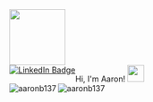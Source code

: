 <div id="header" align="center" style="display: flex; flex-direction: row;">
  <img src="https://media.tenor.com/TCMWkxIkF9IAAAAC/dancing-gopher.gif" width="100"/>
</div>
<div id="badges" align="center" style="display: flex; flex-direction: row;">
  <a href="https://www.linkedin.com/in/aaron-bartee/">
    <img src="https://img.shields.io/badge/LinkedIn-blue?style=for-the-badge&logo=linkedin&logoColor=white" alt="LinkedIn Badge"/>
  </a>
<div>
  Hi, I'm Aaron!
  <img src="https://media.giphy.com/media/hvRJCLFzcasrR4ia7z/giphy.gif" width="30px"/>
</div>

</div>
<div style="display: flex; flex-direction: row;">
  <img align="left" src="https://github-readme-stats.vercel.app/api/top-langs?username=aaronb137&show_icons=true&locale=en&layout=donut&theme=tokyonight" alt="aaronb137"/>
  <img align="center" src="https://github-readme-stats.vercel.app/api?username=aaronb137&show_icons=true&locale=en&theme=tokyonight" alt="aaronb137"/>
</div>


<!--
**aaronb137/aaronb137** is a ✨ _special_ ✨ repository because its `README.md` (this file) appears on your GitHub profile.

Here are some ideas to get you started:

- 🔭 I’m currently working on ...
- 🌱 I’m currently learning ...
- 👯 I’m looking to collaborate on ...
- 🤔 I’m looking for help with ...
- 💬 Ask me about ...
- 📫 How to reach me: ...
- 😄 Pronouns: ...
- ⚡ Fun fact: ...
-->
